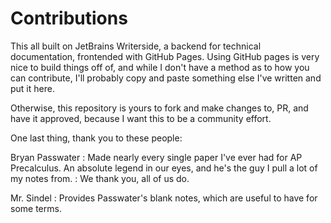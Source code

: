 # Contributions

This all built on JetBrains Writerside, a backend for technical documentation, frontended with GitHub Pages.
Using GitHub pages is very nice to build things off of, and while I don't have a method as to how you can contribute, I'll probably copy and paste something else I've written and put it here.

Otherwise, this repository is yours to fork and make changes to, PR, and have it approved, because I want this to be a community effort.

One last thing, thank you to these people:

Bryan Passwater
: Made nearly every single paper I've ever had for AP Precalculus.
An absolute legend in our eyes, and he's the guy I pull a lot of my notes from.
: We thank you, all of us do.

Mr. Sindel
: Provides Passwater's blank notes, which are useful to have for some terms.